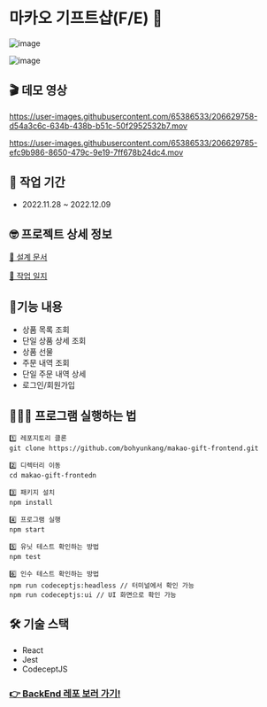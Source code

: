 # 마카오 기프트샵(F/E) 🎁

![image](https://user-images.githubusercontent.com/65386533/206635384-31f7b845-6fad-4c8c-a451-32c3ee229678.png)

![image](https://user-images.githubusercontent.com/65386533/206635256-2507c9d5-ed56-4f8c-ae9d-16426588edf8.png)


## 🎬 데모 영상
https://user-images.githubusercontent.com/65386533/206629758-d54a3c6c-634b-438b-b51c-50f2952532b7.mov

https://user-images.githubusercontent.com/65386533/206629785-efc9b986-8650-479c-9e19-7ff678b24dc4.mov

## 📆 작업 기간
- 2022.11.28 ~ 2022.12.09

## 🤓 프로젝트 상세 정보
[🔗 설계 문서](https://bohyunkang.notion.site/f31ea3f239ba43619cdce0a98c555ed2)

[🔗 작업 일지](https://bohyunkang.notion.site/44dd9743cf8c47bab976f192fa8fc1bb)

## 📝기능 내용
- 상품 목록 조회
- 단일 상품 상세 조회
- 상품 선물
- 주문 내역 조회
- 단일 주문 내역 상세
- 로그인/회원가입

## 👩🏻‍💻 프로그램 실행하는 법
```
1️⃣ 레포지토리 클론
git clone https://github.com/bohyunkang/makao-gift-frontend.git

2️⃣ 디렉터리 이동
cd makao-gift-frontedn

3️⃣ 패키지 설치
npm install

4️⃣ 프로그램 실행
npm start

5️⃣ 유닛 테스트 확인하는 방법
npm test

6️⃣ 인수 테스트 확인하는 방법
npm run codeceptjs:headless // 터미널에서 확인 가능
npm run codeceptjs:ui // UI 화면으로 확인 가능
```

## 🛠 기술 스택
- React
- Jest
- CodeceptJS

### [👉 BackEnd 레포 보러 가기!](https://github.com/bohyunkang/makao-gift-backend)
